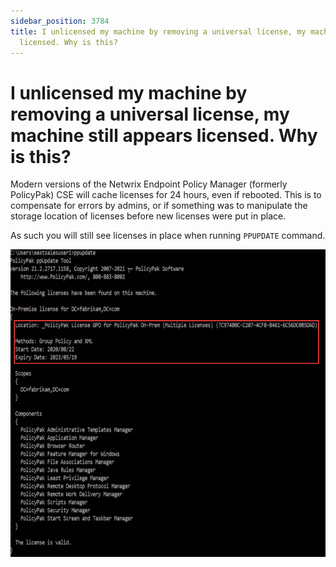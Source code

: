 ```yaml
---
sidebar_position: 3784
title: I unlicensed my machine by removing a universal license, my machine still appears
  licensed. Why is this?
---
```


# I unlicensed my machine by removing a universal license, my machine still appears licensed. Why is this?

Modern versions of the Netwrix Endpoint Policy Manager (formerly PolicyPak) CSE will cache licenses for 24 hours, even if rebooted. This is to compensate for errors by admins, or if something was to manipulate the storage location of licenses before new licenses were put in place.

As such you will still see licenses in place when running `PPUPDATE` command.

![](../../../../../../static/images/PolicyPak/Content/Resources/Images/Troubleshooting/License/826_1_img-01.png)